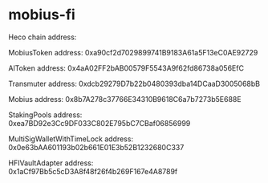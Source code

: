 # mobius-fi
Heco chain address:

MobiusToken  address: 0xa90cf2d7029899741B9183A61a5F13eC0AE92729

AlToken  address: 0x4aA02FF2bAB00579F5543A9f62fd86738a056EfC

Transmuter  address: 0xdcb29279D7b22b0480393dba14DCaaD3005068bB

Mobius  address: 0x8b7A278c37766E34310B9618C6a7b7273b5E688E

StakingPools  address: 0xea7BD92e3Cc9DF033C802E795bC7CBaf06856999

MultiSigWalletWithTimeLock  address: 0x0e63bAA601193b02b661E01E3b52B1232680C337

HFIVaultAdapter  address: 0x1aCf97Bb5c5cD3A8f48f26f4b269F167e4A8789f
